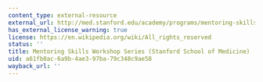 ```yaml
---
content_type: external-resource
external_url: http://med.stanford.edu/academy/programs/mentoring-skills-workshop-series.html
has_external_license_warning: true
license: https://en.wikipedia.org/wiki/All_rights_reserved
status: ''
title: Mentoring Skills Workshop Series (Stanford School of Medicine)
uid: a61fb0ac-6a9b-4ae3-97ba-79c348c9ae58
wayback_url: ''
---
```


